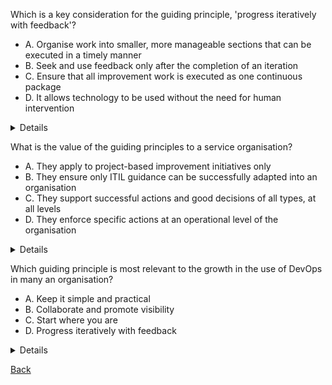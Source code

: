 Which is a key consideration for the guiding principle, 'progress iteratively with feedback'?

- A. Organise work into smaller, more manageable sections that can be executed in a timely manner
- B. Seek and use feedback only after the completion of an iteration
- C. Ensure that all improvement work is executed as one continuous package
- D. It allows technology to be used without the need for human intervention

<details>
  A. Organise work into smaller, more manageable sections that can be executed in a timely manner
</details>

What is the value of the guiding principles to a service organisation?

- A. They apply to project-based improvement initiatives only
- B. They ensure only ITIL guidance can be successfully adapted into an organisation
- C. They support successful actions and good decisions of all types, at all levels
- D. They enforce specific actions at an operational level of the organisation

<details>
  C. They support successful actions and good decisions of all types, at all levels
</details>

Which guiding principle is most relevant to the growth in the use of DevOps in many an organisation?

- A. Keep it simple and practical
- B. Collaborate and promote visibility
- C. Start where you are
- D. Progress iteratively with feedback

<details>
  B. Collaborate and promote visibility
</details>

[Back](README.md)
